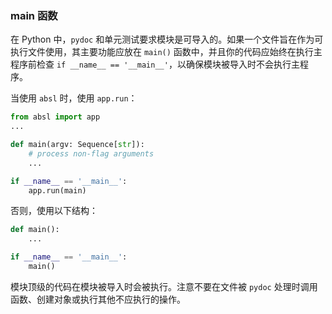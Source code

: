 ### main 函数 

在 Python 中，`pydoc` 和单元测试要求模块是可导入的。如果一个文件旨在作为可执行文件使用，其主要功能应放在 `main()` 函数中，并且你的代码应始终在执行主程序前检查 `if __name__ == '__main__'`，以确保模块被导入时不会执行主程序。

当使用 `absl` 时，使用 `app.run`：

```python
from absl import app
...

def main(argv: Sequence[str]):
    # process non-flag arguments
    ...

if __name__ == '__main__':
    app.run(main)
```

否则，使用以下结构：

```python
def main():
    ...

if __name__ == '__main__':
    main()
```

模块顶级的代码在模块被导入时会被执行。注意不要在文件被 `pydoc` 处理时调用函数、创建对象或执行其他不应执行的操作。
